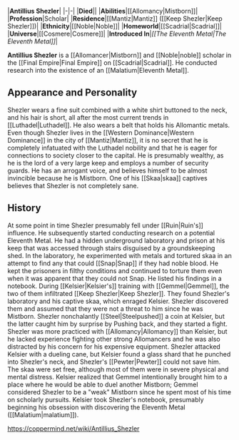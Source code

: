 |**Antillius Shezler**|
|-|-|
|**Died**||
|**Abilities**|[[Allomancy\|Mistborn]]|
|**Profession**|Scholar|
|**Residence**|[[Mantiz\|Mantiz]] ([[Keep Shezler\|Keep Shezler]])|
|**Ethnicity**|[[Noble\|Noble]]|
|**Homeworld**|[[Scadrial\|Scadrial]]|
|**Universe**|[[Cosmere\|Cosmere]]|
|**Introduced In**|*[[The Eleventh Metal\|The Eleventh Metal]]*|

**Antillius Shezler** is a [[Allomancer\|Mistborn]] and [[Noble\|noble]] scholar in the [[Final Empire\|Final Empire]] on [[Scadrial\|Scadrial]]. He conducted research into the existence of an [[Malatium\|Eleventh Metal]].

## Appearance and Personality
Shezler wears a fine suit combined with a white shirt buttoned to the neck, and his hair is short, all after the most current trends in [[Luthadel\|Luthadel]]. He also wears a belt that holds his Allomantic metals. Even though Shezler lives in the [[Western Dominance\|Western Dominance]] in the city of [[Mantiz\|Mantiz]], it is no secret that he is completely infatuated with the Luthadel nobility and that he is eager for connections to society closer to the capital. He is presumably wealthy, as he is the lord of a very large keep and employs a number of security guards. He has an arrogant voice, and believes himself to be almost invincible because he is Mistborn. One of his [[Skaa\|skaa]] captives believes that Shezler is not completely sane.

## History
At some point in time Shezler presumably fell under [[Ruin\|Ruin's]] influence. He subsequently started conducting research on a potential Eleventh Metal. He had a hidden underground laboratory and prison at his keep that was accessed through stairs disguised by a groundskeeping shed. In the laboratory, he experimented with metals and tortured skaa in an attempt to find any that could [[Snap\|Snap]] if they had noble blood. He kept the prisoners in filthy conditions and continued to torture them even when it was apparent that they could not Snap. He listed his findings in a notebook.
During [[Kelsier\|Kelsier's]] training with [[Gemmel\|Gemmel]], the two of them infiltrated [[Keep Shezler\|Keep Shezler]]. They found Shezler's laboratory and his captive skaa, which enraged Kelsier. Shezler discovered them and assumed that they were not a threat to him since he was Mistborn. Shezler nonchalantly [[Steel\|Steelpushed]] a coin at Kelsier, but the latter caught him by surprise by Pushing back, and they started a fight. Shezler was more practiced with [[Allomancy\|Allomancy]] than Kelsier, but he lacked experience fighting other strong Allomancers and he was also distracted by his concern for his expensive equipment. Shezler attacked Kelsier with a dueling cane, but Kelsier found a glass shard that he punched into Shezler's neck, and Shezler's [[Pewter\|Pewter]] could not save him. The skaa were set free, although most of them were in severe physical and mental distress.
Kelsier realized that Gemmel intentionally brought him to a place where he would be able to duel another Mistborn; Gemmel considered Shezler to be a "weak" Mistborn since he spent most of his time on scholarly pursuits. Kelsier took Shezler's notebook, presumably beginning his obsession with discovering the Eleventh Metal ([[Malatium\|malatium]]).



https://coppermind.net/wiki/Antillius_Shezler